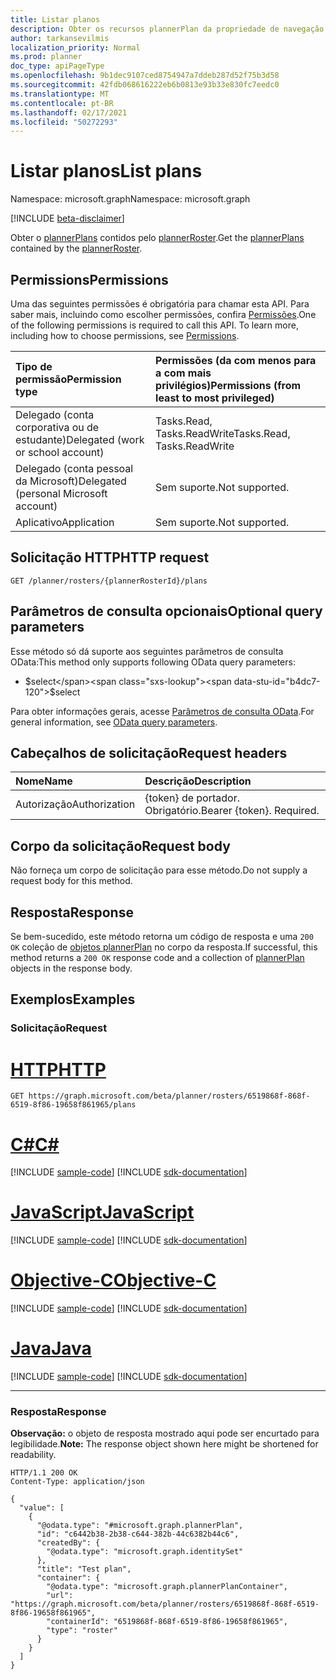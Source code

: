 ```yaml
---
title: Listar planos
description: Obter os recursos plannerPlan da propriedade de navegação de planos.
author: tarkansevilmis
localization_priority: Normal
ms.prod: planner
doc_type: apiPageType
ms.openlocfilehash: 9b1dec9107ced8754947a7ddeb287d52f75b3d58
ms.sourcegitcommit: 42fdb068616222eb6b0813e93b33e830fc7eedc0
ms.translationtype: MT
ms.contentlocale: pt-BR
ms.lasthandoff: 02/17/2021
ms.locfileid: "50272293"
---
```

# <a name="list-plans"></a><span data-ttu-id="b4dc7-103">Listar planos</span><span class="sxs-lookup"><span data-stu-id="b4dc7-103">List plans</span></span>
<span data-ttu-id="b4dc7-104">Namespace: microsoft.graph</span><span class="sxs-lookup"><span data-stu-id="b4dc7-104">Namespace: microsoft.graph</span></span>

[!INCLUDE [beta-disclaimer](../../includes/beta-disclaimer.md)]

<span data-ttu-id="b4dc7-105">Obter o [plannerPlans](../resources/plannerplan.md) contidos pelo [plannerRoster](../resources/plannerRoster.md).</span><span class="sxs-lookup"><span data-stu-id="b4dc7-105">Get the [plannerPlans](../resources/plannerplan.md) contained by the [plannerRoster](../resources/plannerRoster.md).</span></span>

## <a name="permissions"></a><span data-ttu-id="b4dc7-106">Permissions</span><span class="sxs-lookup"><span data-stu-id="b4dc7-106">Permissions</span></span>
<span data-ttu-id="b4dc7-p101">Uma das seguintes permissões é obrigatória para chamar esta API. Para saber mais, incluindo como escolher permissões, confira [Permissões](/graph/permissions-reference).</span><span class="sxs-lookup"><span data-stu-id="b4dc7-p101">One of the following permissions is required to call this API. To learn more, including how to choose permissions, see [Permissions](/graph/permissions-reference).</span></span>

|<span data-ttu-id="b4dc7-109">Tipo de permissão</span><span class="sxs-lookup"><span data-stu-id="b4dc7-109">Permission type</span></span>|<span data-ttu-id="b4dc7-110">Permissões (da com menos para a com mais privilégios)</span><span class="sxs-lookup"><span data-stu-id="b4dc7-110">Permissions (from least to most privileged)</span></span>|
|:---|:---|
|<span data-ttu-id="b4dc7-111">Delegado (conta corporativa ou de estudante)</span><span class="sxs-lookup"><span data-stu-id="b4dc7-111">Delegated (work or school account)</span></span>|<span data-ttu-id="b4dc7-112">Tasks.Read, Tasks.ReadWrite</span><span class="sxs-lookup"><span data-stu-id="b4dc7-112">Tasks.Read, Tasks.ReadWrite</span></span>|
|<span data-ttu-id="b4dc7-113">Delegado (conta pessoal da Microsoft)</span><span class="sxs-lookup"><span data-stu-id="b4dc7-113">Delegated (personal Microsoft account)</span></span>|<span data-ttu-id="b4dc7-114">Sem suporte.</span><span class="sxs-lookup"><span data-stu-id="b4dc7-114">Not supported.</span></span>|
|<span data-ttu-id="b4dc7-115">Aplicativo</span><span class="sxs-lookup"><span data-stu-id="b4dc7-115">Application</span></span>|<span data-ttu-id="b4dc7-116">Sem suporte.</span><span class="sxs-lookup"><span data-stu-id="b4dc7-116">Not supported.</span></span>|

## <a name="http-request"></a><span data-ttu-id="b4dc7-117">Solicitação HTTP</span><span class="sxs-lookup"><span data-stu-id="b4dc7-117">HTTP request</span></span>

<!-- {
  "blockType": "ignored"
}
-->
``` http
GET /planner/rosters/{plannerRosterId}/plans
```

## <a name="optional-query-parameters"></a><span data-ttu-id="b4dc7-118">Parâmetros de consulta opcionais</span><span class="sxs-lookup"><span data-stu-id="b4dc7-118">Optional query parameters</span></span>
<span data-ttu-id="b4dc7-119">Esse método só dá suporte aos seguintes parâmetros de consulta OData:</span><span class="sxs-lookup"><span data-stu-id="b4dc7-119">This method only supports following OData query parameters:</span></span>

- <span data-ttu-id="b4dc7-120">$select</span><span class="sxs-lookup"><span data-stu-id="b4dc7-120">$select</span></span>

<span data-ttu-id="b4dc7-121">Para obter informações gerais, acesse [Parâmetros de consulta OData](/graph/query-parameters).</span><span class="sxs-lookup"><span data-stu-id="b4dc7-121">For general information, see [OData query parameters](/graph/query-parameters).</span></span>

## <a name="request-headers"></a><span data-ttu-id="b4dc7-122">Cabeçalhos de solicitação</span><span class="sxs-lookup"><span data-stu-id="b4dc7-122">Request headers</span></span>
|<span data-ttu-id="b4dc7-123">Nome</span><span class="sxs-lookup"><span data-stu-id="b4dc7-123">Name</span></span>|<span data-ttu-id="b4dc7-124">Descrição</span><span class="sxs-lookup"><span data-stu-id="b4dc7-124">Description</span></span>|
|:---|:---|
|<span data-ttu-id="b4dc7-125">Autorização</span><span class="sxs-lookup"><span data-stu-id="b4dc7-125">Authorization</span></span>|<span data-ttu-id="b4dc7-p102">{token} de portador. Obrigatório.</span><span class="sxs-lookup"><span data-stu-id="b4dc7-p102">Bearer {token}. Required.</span></span>|

## <a name="request-body"></a><span data-ttu-id="b4dc7-128">Corpo da solicitação</span><span class="sxs-lookup"><span data-stu-id="b4dc7-128">Request body</span></span>
<span data-ttu-id="b4dc7-129">Não forneça um corpo de solicitação para esse método.</span><span class="sxs-lookup"><span data-stu-id="b4dc7-129">Do not supply a request body for this method.</span></span>

## <a name="response"></a><span data-ttu-id="b4dc7-130">Resposta</span><span class="sxs-lookup"><span data-stu-id="b4dc7-130">Response</span></span>

<span data-ttu-id="b4dc7-131">Se bem-sucedido, este método retorna um código de resposta e uma `200 OK` coleção de [objetos plannerPlan](../resources/plannerplan.md) no corpo da resposta.</span><span class="sxs-lookup"><span data-stu-id="b4dc7-131">If successful, this method returns a `200 OK` response code and a collection of [plannerPlan](../resources/plannerplan.md) objects in the response body.</span></span>

## <a name="examples"></a><span data-ttu-id="b4dc7-132">Exemplos</span><span class="sxs-lookup"><span data-stu-id="b4dc7-132">Examples</span></span>

### <a name="request"></a><span data-ttu-id="b4dc7-133">Solicitação</span><span class="sxs-lookup"><span data-stu-id="b4dc7-133">Request</span></span>

# <a name="http"></a>[<span data-ttu-id="b4dc7-134">HTTP</span><span class="sxs-lookup"><span data-stu-id="b4dc7-134">HTTP</span></span>](#tab/http)
<!-- {
  "blockType": "request",
  "name": "list_plannerplan"
}
-->
``` http
GET https://graph.microsoft.com/beta/planner/rosters/6519868f-868f-6519-8f86-19658f861965/plans
```
# <a name="c"></a>[<span data-ttu-id="b4dc7-135">C#</span><span class="sxs-lookup"><span data-stu-id="b4dc7-135">C#</span></span>](#tab/csharp)
[!INCLUDE [sample-code](../includes/snippets/csharp/list-plannerplan-csharp-snippets.md)]
[!INCLUDE [sdk-documentation](../includes/snippets/snippets-sdk-documentation-link.md)]

# <a name="javascript"></a>[<span data-ttu-id="b4dc7-136">JavaScript</span><span class="sxs-lookup"><span data-stu-id="b4dc7-136">JavaScript</span></span>](#tab/javascript)
[!INCLUDE [sample-code](../includes/snippets/javascript/list-plannerplan-javascript-snippets.md)]
[!INCLUDE [sdk-documentation](../includes/snippets/snippets-sdk-documentation-link.md)]

# <a name="objective-c"></a>[<span data-ttu-id="b4dc7-137">Objective-C</span><span class="sxs-lookup"><span data-stu-id="b4dc7-137">Objective-C</span></span>](#tab/objc)
[!INCLUDE [sample-code](../includes/snippets/objc/list-plannerplan-objc-snippets.md)]
[!INCLUDE [sdk-documentation](../includes/snippets/snippets-sdk-documentation-link.md)]

# <a name="java"></a>[<span data-ttu-id="b4dc7-138">Java</span><span class="sxs-lookup"><span data-stu-id="b4dc7-138">Java</span></span>](#tab/java)
[!INCLUDE [sample-code](../includes/snippets/java/list-plannerplan-java-snippets.md)]
[!INCLUDE [sdk-documentation](../includes/snippets/snippets-sdk-documentation-link.md)]

---



### <a name="response"></a><span data-ttu-id="b4dc7-139">Resposta</span><span class="sxs-lookup"><span data-stu-id="b4dc7-139">Response</span></span>
<span data-ttu-id="b4dc7-140">**Observação:** o objeto de resposta mostrado aqui pode ser encurtado para legibilidade.</span><span class="sxs-lookup"><span data-stu-id="b4dc7-140">**Note:** The response object shown here might be shortened for readability.</span></span>
<!-- {
  "blockType": "response",
  "truncated": true,
  "@odata.type": "Collection(microsoft.graph.plannerPlan)"
}
-->
``` http
HTTP/1.1 200 OK
Content-Type: application/json

{
  "value": [
    {
      "@odata.type": "#microsoft.graph.plannerPlan",
      "id": "c6442b38-2b38-c644-382b-44c6382b44c6",
      "createdBy": {
        "@odata.type": "microsoft.graph.identitySet"
      },
      "title": "Test plan",
      "container": {
        "@odata.type": "microsoft.graph.plannerPlanContainer",
        "url": "https://graph.microsoft.com/beta/planner/rosters/6519868f-868f-6519-8f86-19658f861965",
        "containerId": "6519868f-868f-6519-8f86-19658f861965",
        "type": "roster"
      }
    }
  ]
}
```

